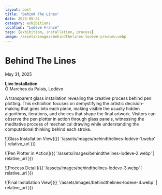 ```yaml
---
layout: post
title: "Behind The Lines"
date: 2025-05-31
category: exhibitions
location: "Lodève France"
tags: [exhibition, installation, process]
image: /assets/images/behindthelines-lodeve-preview.webp
---
```


# Behind The Lines
May 31, 2025

**Live Installation**  
Ô Marches du Palais, Lodève


A transparent glass installation revealing the creative process behind pen plotting. This exhibition focuses on demystifying the artistic decision-making that goes into each piece, making visible the usually hidden algorithms, iterations, and choices that shape the final artwork.
Visitors can observe the pen plotter in action through glass panels, witnessing the meditative process of mechanical drawing while understanding the computational thinking behind each stroke.

![Glass Installation View]({{ '/assets/images/behindthelines-lodeve-1.webp' | relative_url }})



![Pen Plotter in Action]({{ '/assets/images/behindthelines-lodeve-2.webp' | relative_url }})

![Process Detail]({{ '/assets/images/behindthelines-lodeve-3.webp' | relative_url }})

![Final Installation View]({{ '/assets/images/behindthelines-lodeve-4.webp' | relative_url }})